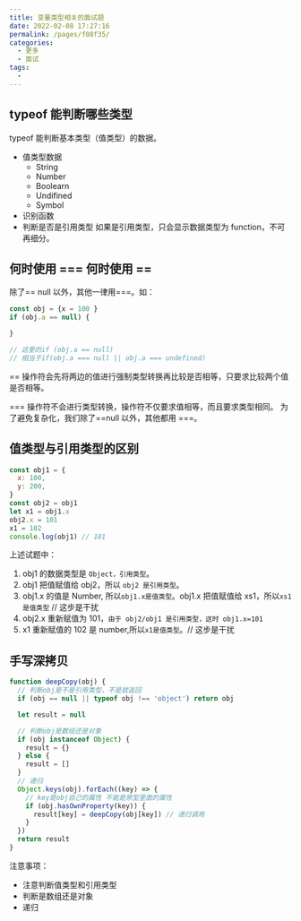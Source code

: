 ```yaml
---
title: 变量类型相关的面试题
date: 2022-02-08 17:27:16
permalink: /pages/f08f35/
categories:
  - 更多
  - 面试
tags:
  -
---
```


## typeof 能判断哪些类型

typeof 能判断基本类型（值类型）的数据。

- 值类型数据
  - String
  - Number
  - Boolearn
  - Undifined
  - Symbol
- 识别函数
- 判断是否是引用类型
  如果是引用类型，只会显示数据类型为 function，不可再细分。

## 何时使用 === 何时使用 ==

除了== null 以外，其他一律用===。如：

```js
const obj = {x = 100 }
if (obj.a == null) {

}

// 这里的if (obj.a == null)
// 相当于if(obj.a === null || obj.a === undefined)
```

== 操作符会先将两边的值进行强制类型转换再比较是否相等，只要求比较两个值是否相等。

=== 操作符不会进行类型转换，操作符不仅要求值相等，而且要求类型相同。
为了避免复杂化，我们除了==null 以外，其他都用 ===。

## 值类型与引用类型的区别

```js
const obj1 = {
  x: 100,
  y: 200,
}
const obj2 = obj1
let x1 = obj1.x
obj2.x = 101
x1 = 102
console.log(obj1) // 101
```

上述试题中：

1. obj1 的数据类型是 `Object，引用类型`。
2. obj1 把值赋值给 obj2，所以 `obj2 是引用类型`。
3. obj1.x 的值是 Number, 所以`obj1.x是值类型`。obj1.x 把值赋值给 xs1，所以`xs1是值类型` // 这步是干扰
4. obj2.x 重新赋值为 101，`由于 obj2/obj1 是引用类型，这时 obj1.x=101`
5. x1 重新赋值的 102 是 number,所以`x1是值类型`。// 这步是干扰

## 手写深拷贝

```js
function deepCopy(obj) {
  // 判断obj是不是引用类型，不是就返回
  if (obj == null || typeof obj !== 'object') return obj

  let result = null

  // 判断obj是数组还是对象
  if (obj instanceof Object) {
    result = {}
  } else {
    result = []
  }
  // 递归
  Object.keys(obj).forEach((key) => {
    // key是obj自己的属性 不能是原型里面的属性
    if (obj.hasOwnProperty(key)) {
      result[key] = deepCopy(obj[key]) // 递归调用
    }
  })
  return result
}
```

注意事项：

- 注意判断值类型和引用类型
- 判断是数组还是对象
- 递归
